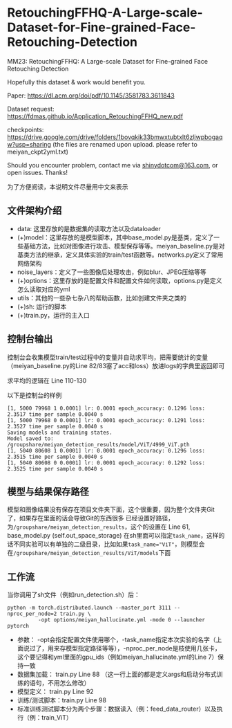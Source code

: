 # RetouchingFFHQ-A-Large-scale-Dataset-for-Fine-grained-Face-Retouching-Detection
MM23: RetouchingFFHQ: A Large-scale Dataset for Fine-grained Face Retouching Detection

Hopefully this dataset & work would benefit you.

Paper: https://dl.acm.org/doi/pdf/10.1145/3581783.3611843

Dataset request: https://fdmas.github.io/Application_RetouchingFFHQ_new.pdf

checkpoints: https://drive.google.com/drive/folders/1bovqkik33bmwxtubtxlt6zljwpbogaqw?usp=sharing
(the files are renamed upon upload. please refer to meiyan_ckpt2yml.txt)

Should you encounter problem, contact me via shinydotcom@163.com, or open issues. Thanks!

为了方便阅读，本说明文件尽量用中文来表示
## 文件架构介绍
- data: 这里存放的是数据集的读取方法以及dataloader
- (+)model：这里存放的是模型脚本，其中base_model.py是基类，定义了一些基础方法，比如对图像进行攻击、模型保存等等。meiyan_baseline.py是对基类方法的继承，定义具体实验的train/test函数等。networks.py定义了常用网络架构
- noise_layers：定义了一些图像后处理攻击，例如blur、JPEG压缩等等
- (+)options：这里存放的是配置文件和配置文件如何读取，options.py是定义怎么读取对应的yml
- utils：其他的一些杂七杂八的帮助函数，比如创建文件夹之类的
- (+)sh: 运行的脚本
- (+)train.py，运行的主入口

## 控制台输出
控制台会收集模型train/test过程中的变量并自动求平均，把需要统计的变量（meiyan_baseline.py的Line 82/83塞了acc和loss）放进logs的字典里返回即可

求平均的逻辑在 Line 110-130

以下是控制台的样例
```
[1, 5000 79968 1 0.0001] lr: 0.0001 epoch_accuracy: 0.1296 loss: 2.3517 time per sample 0.0040 s
[1, 5000 79968 0 0.0001] lr: 0.0001 epoch_accuracy: 0.1291 loss: 2.3527 time per sample 0.0040 s
Saving models and training states.
Model saved to: /groupshare/meiyan_detection_results/model/ViT/4999_ViT.pth
[1, 5040 80608 1 0.0001] lr: 0.0001 epoch_accuracy: 0.1296 loss: 2.3515 time per sample 0.0040 s
[1, 5040 80608 0 0.0001] lr: 0.0001 epoch_accuracy: 0.1292 loss: 2.3525 time per sample 0.0040 s
```

## 模型与结果保存路径
模型和图像结果没有保存在项目文件夹下面，这个很重要，因为整个文件夹Git了，如果存在里面的话会导致Git的东西很多
已经设置好路径，为```/groupshare/meiyan_detection_results```，这个的设置在 Line 61, base_model.py (self.out_space_storage)
在sh里面可以指定```task_name```，这样的话不同实验可以有单独的二级目录，比如如果```task_name="ViT"```，则模型会在```/groupshare/meiyan_detection_results/ViT/models```下面


## 工作流
当你调用了sh文件（例如run_detection.sh）后：
```
python -m torch.distributed.launch --master_port 3111 --nproc_per_node=2 train.py \
          -opt options/meiyan_hallucinate.yml -mode 0 --launcher pytorch
```
- 参数： -opt会指定配置文件使用哪个，-task_name指定本次实验的名字（上面说过了，用来存模型指定路径等等），-nproc_per_node是枝使用几张卡，这个要记得和yml里面的gpu_ids（例如meiyan_hallucinate.yml的Line 7）保持一致
- 数据集加载： train.py Line 88 （这一行上面的都是定义args和启动分布式训练的语句，不用怎么修改）
- 模型定义： train.py Line 92
- 训练/测试脚本：train.py Line 98
- 标准训练测试脚本分为两个步骤：数据读入（例：feed_data_router）以及执行（例：train_ViT）
